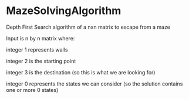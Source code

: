 # MazeSolvingAlgorithm
Depth First Search algorithm of a nxn matrix to escape from a maze

Input is n by n matrix where:

integer 1 represents walls

integer 2 is the starting point

integer 3 is the destination (so this is what we are looking for)

integer 0 represents the states we can consider (so the solution contains one or more 0 states)


